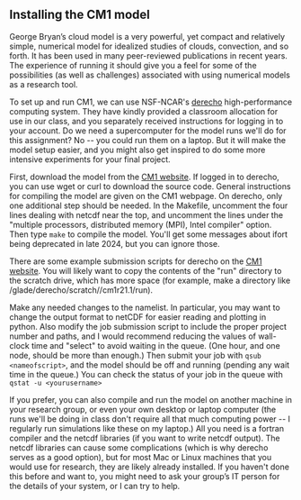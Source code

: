 ## Installing the CM1 model
George Bryan’s cloud model is a very powerful, yet compact and relatively simple, numerical model for idealized studies of clouds, convection, and so forth.  It has been used in many peer-reviewed publications in recent years. The experience of running it should give you a feel for some of the possibilities (as well as challenges) associated with using numerical models as a research tool.

To set up and run CM1, we can use NSF-NCAR's [derecho](https://www.cisl.ucar.edu/capabilities/derecho) high-performance computing system. They have kindly provided a classroom allocation for use in our class, and you separately received instructions for logging in to your account. Do we need a supercomputer for the model runs we'll do for this assignment? No -- you could run them on a laptop. But it will make the model setup easier, and you might also get inspired to do some more intensive experiments for your final project. 

First, download the model from the [CM1 website](https://www2.mmm.ucar.edu/people/bryan/cm1/). If logged in to derecho, you can use wget or curl to download the source code. General instructions for compiling the model are given on the CM1 webpage. On derecho, only one additional step should be needed. In the Makefile, uncomment the four lines dealing with netcdf near the top, and uncomment the lines under the "multiple processors, distributed memory (MPI), Intel compiler" option. Then type `make` to compile the model. You'll get some messages about ifort being deprecated in late 2024, but you can ignore those.

There are some example submission scripts for derecho on the [CM1 website](https://www2.mmm.ucar.edu/people/bryan/cm1/cm1run_derecho). You will likely want to copy the contents of the "run" directory to the scratch drive, which has more space (for example, make a directory like /glade/derecho/scratch/<yourusername>/cm1r21.1/run). 

Make any needed changes to the namelist. In particular, you may want to change the output format to netCDF for easier reading and plotting in python. Also modify the job submission script to include the proper project number and paths, and I would recommend reducing the values of wall-clock time and "select" to avoid waiting in the queue. (One hour, and one node, should be more than enough.) Then submit your job with `qsub <nameofscript>`, and the model should be off and running (pending any wait time in the queue.)  You can check the status of your job in the queue with `qstat -u <yourusername>`

If you prefer, you can also compile and run the model on another machine in your research group, or even your own desktop or laptop computer (the runs we'll be doing in class don't require all that much computing power -- I regularly run simulations like these on my laptop.) All you need is a fortran compiler and the netcdf libraries (if you want to write netcdf output). The netcdf libraries can cause some complications (which is why derecho serves as a good option), but for most Mac or Linux machines that you would use for research, they are likely already installed. If you haven't done this before and want to, you might need to ask your group’s IT person for the details of your system, or I can try to help.
